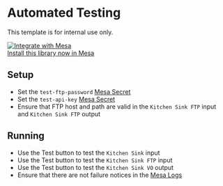 # Automated Testing

This template is for internal use only.

[![Integrate with Mesa](https://www.getmesa.com/images/integrate.png)<br>Install this library now in Mesa](https://getmesa.com/install/shoppad/mesa-recipes/tests/kitchen-sink)

## Setup

- Set the `test-ftp-password` [Mesa Secret](https://getmesa.com/go/secrets)
- Set the `test-api-key` [Mesa Secret](https://getmesa.com/go/secrets)
- Ensure that FTP host and path are valid in the `Kitchen Sink FTP` input and `Kitchen Sink FTP` output

## Running

- Use the Test button to test the `Kitchen Sink` input 
- Use the Test button to test the `Kitchen Sink FTP` input 
- Use the Test button to test the `Kitchen Sink VO` output
- Ensure that there are not failure notices in the [Mesa Logs](https://getmesa.com/go/logs) 